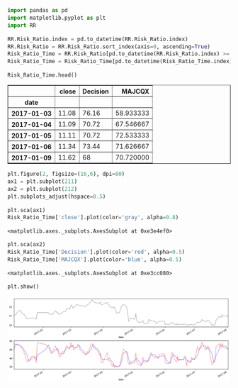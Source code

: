 

```python
import pandas as pd
import matplotlib.pyplot as plt
import RR
```


```python
RR.Risk_Ratio.index = pd.to_datetime(RR.Risk_Ratio.index)
RR.Risk_Ratio = RR.Risk_Ratio.sort_index(axis=0, ascending=True)
Risk_Ratio_Time = RR.Risk_Ratio[pd.to_datetime(RR.Risk_Ratio.index) >= pd.to_datetime('20170102')]
Risk_Ratio_Time = Risk_Ratio_Time[pd.to_datetime(Risk_Ratio_Time.index) <= pd.to_datetime('20170802')]
```


```python
Risk_Ratio_Time.head()
```




<div>
<style>
    .dataframe thead tr:only-child th {
        text-align: right;
    }

    .dataframe thead th {
        text-align: left;
    }

    .dataframe tbody tr th {
        vertical-align: top;
    }
</style>
<table border="1" class="dataframe">
  <thead>
    <tr style="text-align: right;">
      <th></th>
      <th>close</th>
      <th>Decision</th>
      <th>MAJCQX</th>
    </tr>
    <tr>
      <th>date</th>
      <th></th>
      <th></th>
      <th></th>
    </tr>
  </thead>
  <tbody>
    <tr>
      <th>2017-01-03</th>
      <td>11.08</td>
      <td>76.16</td>
      <td>58.933333</td>
    </tr>
    <tr>
      <th>2017-01-04</th>
      <td>11.09</td>
      <td>70.72</td>
      <td>67.546667</td>
    </tr>
    <tr>
      <th>2017-01-05</th>
      <td>11.11</td>
      <td>70.72</td>
      <td>72.533333</td>
    </tr>
    <tr>
      <th>2017-01-06</th>
      <td>11.34</td>
      <td>73.44</td>
      <td>71.626667</td>
    </tr>
    <tr>
      <th>2017-01-09</th>
      <td>11.62</td>
      <td>68</td>
      <td>70.720000</td>
    </tr>
  </tbody>
</table>
</div>




```python
plt.figure(2, figsize=(16,6), dpi=80)
ax1 = plt.subplot(211)
ax2 = plt.subplot(212)
plt.subplots_adjust(hspace=0.5)
```


```python
plt.sca(ax1)
Risk_Ratio_Time['close'].plot(color='gray', alpha=0.8)
```




    <matplotlib.axes._subplots.AxesSubplot at 0xe3e4ef0>




```python
plt.sca(ax2)
Risk_Ratio_Time['Decision'].plot(color='red', alpha=0.5)
Risk_Ratio_Time['MAJCQX'].plot(color='blue', alpha=0.5)
```




    <matplotlib.axes._subplots.AxesSubplot at 0xe3cc080>




```python
plt.show()
```


![png](output_6_0.png)

